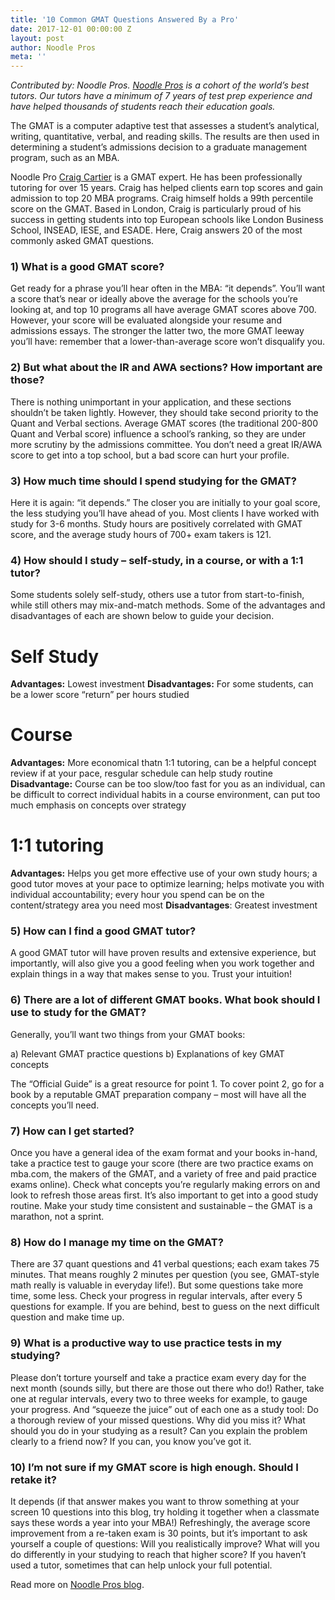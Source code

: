 ```yaml
---
title: '10 Common GMAT Questions Answered By a Pro'
date: 2017-12-01 00:00:00 Z
layout: post
author: Noodle Pros
meta: ''
--- 
```


*Contributed by: Noodle Pros. [Noodle Pros](www.noodlepros.com/blog) is a cohort of the world’s best tutors. Our tutors have a minimum of 7 years of test prep experience and have helped thousands of students reach their education goals.*

The GMAT is a computer adaptive test that assesses a student’s analytical, writing, quantitative, verbal, and reading skills. The results are then used in determining a student’s admissions decision to a graduate management program, such as an MBA. 

Noodle Pro [Craig Cartier](https://www.noodlepros.com/tutor/profile/ZDlmOGEwMmE3OTdhZTl) is a GMAT expert. He has been professionally tutoring for over 15 years. Craig has helped clients earn top scores and gain admission to top 20 MBA programs. Craig himself holds a 99th percentile score on the GMAT. Based in London, Craig is particularly proud of his success in getting students into top European schools like London Business School, INSEAD, IESE, and ESADE. 
Here, Craig answers 20 of the most commonly asked GMAT questions.

### **1) What is a good GMAT score?**

Get ready for a phrase you’ll hear often in the MBA: “it depends”. You’ll want a score that’s near or ideally above the average for the schools you’re looking at, and top 10 programs all have average GMAT scores above 700. However, your score will be evaluated alongside your resume and admissions essays. The stronger the latter two, the more GMAT leeway you’ll have: remember that a lower-than-average score won’t disqualify you.

### **2)	But what about the IR and AWA sections? How important are those?**

There is nothing unimportant in your application, and these sections shouldn’t be taken lightly. However, they should take second priority to the Quant and Verbal sections. Average GMAT scores (the traditional 200-800 Quant and Verbal score) influence a school’s ranking, so they are under more scrutiny by the admissions committee. You don’t need a great IR/AWA score to get into a top school, but a bad score can hurt your profile.

### **3)	How much time should I spend studying for the GMAT?**

Here it is again: “it depends.” The closer you are initially to your goal score, the less studying you’ll have ahead of you. Most clients I have worked with study for 3-6 months. Study hours are positively correlated with GMAT score, and the average study hours of 700+ exam takers is 121.

### **4)	How should I study – self-study, in a course, or with a 1:1 tutor?**

Some students solely self-study, others use a tutor from start-to-finish, while still others may mix-and-match methods. Some of the advantages and disadvantages of each are shown below to guide your decision.

# **Self Study**
**Advantages:** Lowest investment
**Disadvantages:** For some students, can be a lower score “return” per hours studied 

# **Course**
**Advantages:** More economical thatn 1:1 tutoring, can be a helpful concept review if at your pace, resgular schedule can help study routine
**Disadvantage:** Course can be too slow/too fast for you as an individual, can be difficult to correct individual habits in a course environment, can put too much emphasis on concepts over strategy

# **1:1 tutoring**
**Advantages:** Helps you get more effective use of your own study hours; a good tutor moves at your pace to optimize learning; helps motivate you with individual accountability; every hour you spend can be on the content/strategy area you need most
**Disadvantages**: Greatest investment

### **5)	How can I find a good GMAT tutor?**

A good GMAT tutor will have proven results and extensive experience, but importantly, will also give you a good feeling when you work together and explain things in a way that makes sense to you. Trust your intuition!

### **6)	There are a lot of different GMAT books. What book should I use to study for the GMAT?**

Generally, you’ll want two things from your GMAT books:

a)	Relevant GMAT practice questions
b)	Explanations of key GMAT concepts

The “Official Guide” is a great resource for point 1. To cover point 2, go for a book by a reputable GMAT preparation company – most will have all the concepts you’ll need.

### **7)	How can I get started?**

Once you have a general idea of the exam format and your books in-hand, take a practice test to gauge your score (there are two practice exams on mba.com, the makers of the GMAT, and a variety of free and paid practice exams online). Check what concepts you’re regularly making errors on and look to refresh those areas first. It’s also important to get into a good study routine. Make your study time consistent and sustainable – the GMAT is a marathon, not a sprint.

### **8)	How do I manage my time on the GMAT?**

There are 37 quant questions and 41 verbal questions; each exam takes 75 minutes. That means roughly 2 minutes per question (you see, GMAT-style math really is valuable in everyday life!). But some questions take more time, some less. Check your progress in regular intervals, after every 5 questions for example. If you are behind, best to guess on the next difficult question and make time up. 

### **9)	What is a productive way to use practice tests in my studying?**

Please don’t torture yourself and take a practice exam every day for the next month (sounds silly, but there are those out there who do!) Rather, take one at regular intervals, every two to three weeks for example, to gauge your progress. And “squeeze the juice” out of each one as a study tool: Do a thorough review of your missed questions. Why did you miss it? What should you do in your studying as a result? Can you explain the problem clearly to a friend now? If you can, you know you’ve got it.

### **10)	I’m not sure if my GMAT score is high enough. Should I retake it?**

It depends (if that answer makes you want to throw something at your screen 10 questions into this blog, try holding it together when a classmate says these words a year into your MBA!) Refreshingly, the average score improvement from a re-taken exam is 30 points, but it’s important to ask yourself a couple of questions: Will you realistically improve? What will you do differently in your studying to reach that higher score?  If you haven’t used a tutor, sometimes that can help unlock your full potential.


Read more on [Noodle Pros blog](www.noodlepros.com/blog). 



